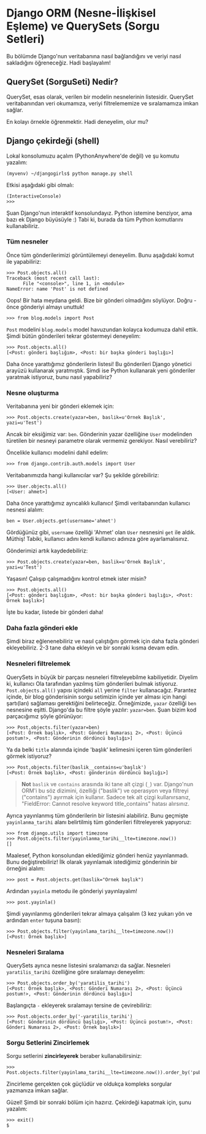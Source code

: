 # Django ORM (Nesne-İlişkisel Eşleme) ve QuerySets (Sorgu Setleri)

Bu bölümde Django'nun veritabanına nasıl bağlandığını ve veriyi nasıl sakladığını öğreneceğiz. Hadi başlayalım!

## QuerySet (SorguSeti) Nedir?

QuerySet, esas olarak, verilen bir modelin nesnelerinin listesidir. QuerySet veritabanından veri okumamıza, veriyi filtrelememize ve sıralamamıza imkan sağlar.

En kolayı örnekle öğrenmektir. Hadi deneyelim, olur mu?

## Django çekirdeği (shell)

Lokal konsolumuzu açalım (PythonAnywhere'de değil) ve şu komutu yazalım:

    (myvenv) ~/djangogirls$ python manage.py shell


Etkisi aşağıdaki gibi olmalı:

    (InteractiveConsole)
    >>>


Şuan Django'nun interaktif konsolundayız. Python istemine benziyor, ama bazı ek Django büyüsüyle :) Tabi ki, burada da tüm Python komutlarını kullanabiliriz.

### Tüm nesneler

Önce tüm gönderilerimizi görüntülemeyi deneyelim. Bunu aşağıdaki komut ile yapabiliriz:

    >>> Post.objects.all()
    Traceback (most recent call last):
          File "<console>", line 1, in <module>
    NameError: name 'Post' is not defined


Oops! Bir hata meydana geldi. Bize bir gönderi olmadığını söylüyor. Doğru - önce gönderiyi almayı unuttuk!

    >>> from blog.models import Post


`Post` modelini `blog.models` model havuzundan kolayca kodumuza dahil ettik. Şimdi bütün gönderileri tekrar göstermeyi deneyelim:

    >>> Post.objects.all()
    [<Post: gönderi başlığım>, <Post: bir başka gönderi başlığı>]


Daha önce yarattığımız gönderilerin listesi! Bu gönderileri Django yönetici arayüzü kullanarak yaratmıştık. Şimdi ise Python kullanarak yeni gönderiler yaratmak istiyoruz, bunu nasıl yapabiliriz?

### Nesne oluşturma

Veritabanına yeni bir gönderi eklemek için:

    >>> Post.objects.create(yazar=ben, baslik=u'Örnek Başlık', yazi=u'Test')


Ancak bir eksiğimiz var: `ben`. Gönderinin yazar özelliğine `User` modelinden türetilen bir nesneyi parametre olarak vermemiz gerekiyor. Nasıl verebiliriz?

Öncelikle kullanıcı modelini dahil edelim:

    >>> from django.contrib.auth.models import User


Veritabanımızda hangi kullanıcılar var? Şu şekilde görebiliriz:

    >>> User.objects.all()
    [<User: ahmet>]


Daha önce yarattığımız ayrıcalıklı kullanıcı! Şimdi veritabanından kullanıcı nesnesi alalım:

    ben = User.objects.get(username='ahmet')


Gördüğünüz gibi, `username` özelliği 'Ahmet' olan `User` nesnesini `get` ile aldık. Müthiş! Tabiki, kullanıcı adını kendi kullanıcı adınıza göre ayarlamalısınız.

Gönderimizi artık kaydedebiliriz:

    >>> Post.objects.create(yazar=ben, baslik=u'Örnek Başlık', yazi=u'Test')


Yaşasın! Çalışıp çalışmadığını kontrol etmek ister misin?

    >>> Post.objects.all()
    [<Post: gönderi başlığım>, <Post: bir başka gönderi başlığı>, <Post: Örnek başlık>]


İşte bu kadar, listede bir gönderi daha!

### Daha fazla gönderi ekle

Şimdi biraz eğlenenebiliriz ve nasıl çalıştığını görmek için daha fazla gönderi ekleyebiliriz. 2-3 tane daha ekleyin ve bir sonraki kısma devam edin.

### Nesneleri filtrelemek

QuerySets in büyük bir parçası nesneleri filtreleyebilme kabiliyetidir. Diyelim ki, kullanıcı Ola tarafından yazılmış tüm gönderileri bulmak istiyoruz. `Post.objects.all()` yapısı içindeki `all` yerine `filter` kullanacağız. Parantez içinde, bir blog gönderisinin sorgu setimizin içinde yer alması için hangi şartı(ları) sağlaması gerektiğini belirteceğiz. Örneğimizde, `yazar` özelliği `ben` nesnesine eşitti. Django'da bu filtre şöyle yazılır: `yazar=ben`. Şuan bizim kod parçacığımız şöyle görünüyor:

    >>> Post.objects.filter(yazar=ben)
    [<Post: Örnek başlık>, <Post: Gönderi Numarası 2>, <Post: Üçüncü postum!>, <Post: Gönderinin dördüncü başlığı>]


Ya da belki `title` alanında içinde 'başlık' kelimesini içeren tüm gönderileri görmek istiyoruz?

    >>> Post.objects.filter(baslik__contains=u'başlık')
    [<Post: Örnek başlık>, <Post: gönderinin dördüncü başlığı>]


> **Not** `baslik` ve `contains` arasında iki tane alt çizgi (`_`) var. Django'nun ORM'i bu söz dizimini, özelliği ("baslik") ve operasyon veya filtreyi ("contains") ayırmak için kullanır. Sadece tek alt çizgi kullanırsanız, "FieldError: Cannot resolve keyword title_contains" hatası alırsınız.

Ayrıca yayınlanmış tüm gönderilerin bir listesini alabiliriz. Bunu geçmişte `yayinlanma_tarihi` alanı belirtilmiş tüm gönderileri filtreleyerek yapıyoruz:

    >>> from django.utils import timezone
    >>> Post.objects.filter(yayinlanma_tarihi__lte=timezone.now())
    []

Maalesef, Python konsolundan eklediğimiz gönderi henüz yayınlanmadı. Bunu değiştirebiliriz! İlk olarak yayınlamak istediğimiz gönderinin bir örneğini alalım:

    >>> post = Post.objects.get(baslik="Örnek başlık")


Ardından `yayinla` metodu ile gönderiyi yayınlayalım!

    >>> post.yayinla()


Şimdi yayınlanmış gönderileri tekrar almaya çalışalım (3 kez yukarı yön ve ardından `enter` tuşuna basın):

    >>> Post.objects.filter(yayinlama_tarihi__lte=timezone.now())
    [<Post: Örnek başlık>]


### Nesneleri Sıralama

QuerySets ayrıca nesne listesini sıralamanızı da sağlar. Nesneleri `yaratilis_tarihi` özelliğine göre sıralamayı deneyelim:

    >>> Post.objects.order_by('yaratilis_tarihi')
    [<Post: Örnek başlık>, <Post: Gönderi Numarası 2>, <Post: Üçüncü postum!>, <Post: Gönderinin dördüncü başlığı>]


Başlangıçta `-` ekleyerek sıralamayı tersine de çevirebiliriz:

    >>> Post.objects.order_by('-yaratilis_tarihi')
    [<Post: Gönderinin dördüncü başlığı>, <Post: Üçüncü postum!>, <Post: Gönderi Numarası 2>, <Post: Örnek başlık>]


### Sorgu Setlerini Zincirlemek

Sorgu setlerini **zincirleyerek** beraber kullanabilirsiniz:

    >>> Post.objects.filter(yayinlama_tarihi__lte=timezone.now()).order_by('published_date')


Zincirleme gerçekten çok güçlüdür ve oldukça kompleks sorgular yazmanıza imkan sağlar.

Güzel! Şimdi bir sonraki bölüm için hazırız. Çekirdeği kapatmak için, şunu yazalım:

    >>> exit()
    $
